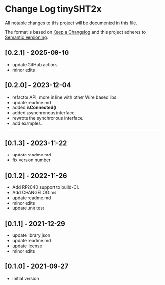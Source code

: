 # Change Log tinySHT2x

All notable changes to this project will be documented in this file.

The format is based on [Keep a Changelog](http://keepachangelog.com/)
and this project adheres to [Semantic Versioning](http://semver.org/).


## [0.2.1] - 2025-09-16
- update GitHub actions
- minor edits

## [0.2.0] - 2023-12-04
- refactor API, more in line with other Wire based libs.
- update readme.md
- added **isConnected()**
- added asynchronous interface.
- rewrote the synchronous interface.
- add examples.

----

## [0.1.3] - 2023-11-22
- update readme.md
- fix version number

## [0.1.2] - 2022-11-26
- Add RP2040 support to build-CI.
- Add CHANGELOG.md
- update readme.md
- minor edits
- update unit test

## [0.1.1] - 2021-12-29
- update library.json
- update readme.md
- update license
- minor edits

## [0.1.0] - 2021-09-27
- initial version

